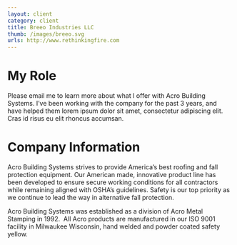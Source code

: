 ```yaml
---
layout: client
category: client
title: Breeo Industries LLC
thumb: /images/breeo.svg
urls: http://www.rethinkingfire.com
---
```


# My Role

Please email me to learn more about what I offer with Acro Building Systems. I’ve been working with the company for the past 3 years, and have helped them lorem ipsum dolor sit amet, consectetur adipiscing elit. Cras id risus eu elit rhoncus accumsan.

# Company Information

Acro Building Systems strives to provide America’s best roofing and fall protection equipment. Our American made, innovative product line has been developed to ensure secure working conditions for all contractors while remaining aligned with OSHA’s guidelines. Safety is our top priority as we continue to lead the way in alternative fall protection.

Acro Building Systems was established as a division of Acro Metal Stamping in 1992.  All Acro products are manufactured in our ISO 9001 facility in Milwaukee Wisconsin, hand welded and powder coated safety yellow.
